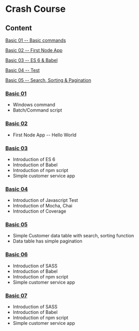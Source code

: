 # Crash Course

## Content

[Basic 01 -- Basic commands](#basic-01)

[Basic 02 -- First Node App](#basic-02)

[Basic 03 -- ES 6 & Babel](#basic-03)

[Basic 04 -- Test ](#basic-04)

[Basic 05 -- Search, Sorting & Pagination ](#basic-05)


### [Basic 01](./basic-01/syllabus.md)
* Windows command
* Batch/Command script


### [Basic 02](./basic-02/syllabus.md)
* First Node App -- Hello World


### [Basic 03](./basic-03/syllabus.md)
* Introduction of ES 6
* Introduction of Babel
* Introduction of npm script
* Simple customer service app


### [Basic 04](./basic-04/syllabus.md)
* Introduction of Javascript Test 
* Introduction of Mocha, Chai
* Introduction of Coverage


### [Basic 05](./basic-05/syllabus.md)
* Simple Customer data table with search, sorting function
* Data table has simple pagination


### [Basic 06](./basic-06/syllabus.md)
* Introduction of SASS
* Introduction of Babel
* Introduction of npm script
* Simple customer service app


### [Basic 07](./basic-07/syllabus.md)
* Introduction of SASS
* Introduction of Babel
* Introduction of npm script
* Simple customer service app


